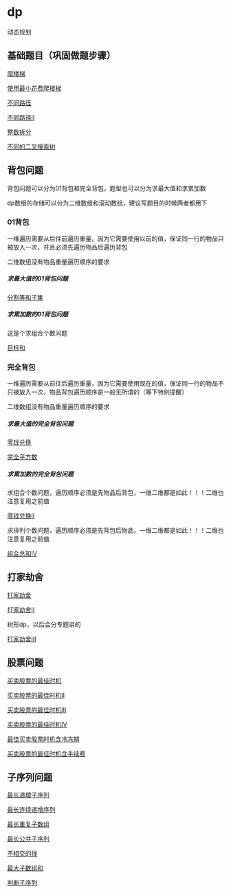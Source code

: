 # dp

动态规划

## 基础题目（巩固做题步骤）

[爬楼梯](./code/爬楼梯.java)

[使用最小花费爬楼梯](./code/使用最小花费爬楼梯.java)

[不同路径](./code/不同路径.java)

[不同路径II](./code/不同路径II.java)

[整数拆分](./code/整数拆分.java)

[不同的二叉搜索树](./code/不同的二叉搜索树.java)

## 背包问题

背包问题可以分为01背包和完全背包，题型也可以分为求最大值和求累加数

dp数组的存储可以分为二维数组和滚动数组，建议写题目的时候两者都用下

### 01背包

一维遍历需要从后往前遍历重量，因为它需要使用以前的值，保证同一行的物品只被放入一次，并且必须先遍历物品后遍历背包

二维数组没有物品重量遍历顺序的要求

##### 求最大值的01背包问题

[分割等和子集](./code/分割等和子集.java)

##### 求累加数的01背包问题

这是个求组合个数问题

[目标和](./code/目标和.java)

### 完全背包

一维遍历需要从前往后遍历重量，因为它需要使用现在的值，保证同一行的物品不只被放入一次，物品背包遍历顺序是一般无所谓的（等下特别提醒）

二维数组没有物品重量遍历顺序的要求

##### 求最大值的完全背包问题

[零钱兑换](./code/零钱兑换.java)

[完全平方数](./code/完全平方数.java)

##### 求累加数的完全背包问题

求组合个数问题，遍历顺序必须是先物品后背包，一维二维都是如此！！！二维也注意复用之前值

[零钱兑换II](./code/零钱兑换II.java)

求排列个数问题，遍历顺序必须是先背包后物品，一维二维都是如此！！！二维也注意复用之前值

[组合总和IV](./code/组合总和IV.java)

## 打家劫舍

[打家劫舍](./code/打家劫舍.java)

[打家劫舍II](./code/打家劫舍II.java)

树形dp，以后会分专题讲的

[打家劫舍III](./code/打家劫舍III.java)

## 股票问题

[买卖股票的最佳时机](./code/买卖股票的最佳时机.java)

[买卖股票的最佳时机II](./code/买卖股票的最佳时机II.java)

[买卖股票的最佳时机III](./code/买卖股票的最佳时机III.java)

[买卖股票的最佳时机IV](./code/买卖股票的最佳时机IV.java)

[最佳买卖股票时机含冷冻期](./code/最佳买卖股票时机含冷冻期.java)

[买卖股票的最佳时机含手续费](./code/买卖股票的最佳时机含手续费.java)

## 子序列问题

[最长递增子序列](./code/最长递增子序列.java)

[最长连续递增序列](./code/最长连续递增序列.java)

[最长重复子数组](./code/最长重复子数组.java)

[最长公共子序列](./code/最长公共子序列.java)

[不相交的线](./code/不相交的线.java)

[最大子数组和](./code/最大子数组和.java)

[判断子序列](./code/判断子序列.java)

